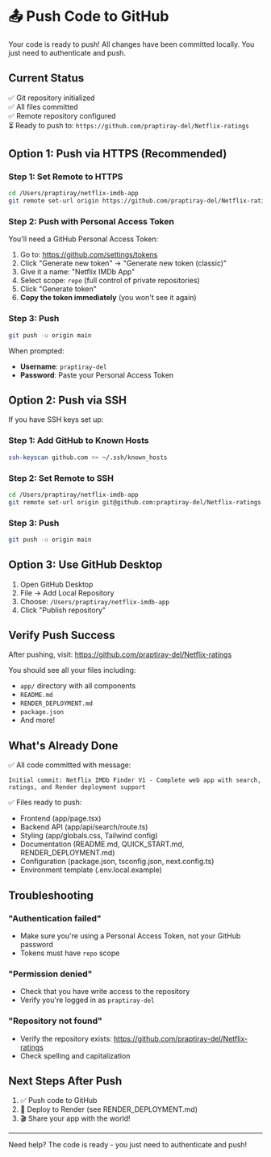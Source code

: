 # 📤 Push Code to GitHub

Your code is ready to push! All changes have been committed locally. You just need to authenticate and push.

## Current Status

✅ Git repository initialized  
✅ All files committed  
✅ Remote repository configured  
⏳ Ready to push to: `https://github.com/praptiray-del/Netflix-ratings`

## Option 1: Push via HTTPS (Recommended)

### Step 1: Set Remote to HTTPS
```bash
cd /Users/praptiray/netflix-imdb-app
git remote set-url origin https://github.com/praptiray-del/Netflix-ratings.git
```

### Step 2: Push with Personal Access Token

You'll need a GitHub Personal Access Token:

1. Go to: https://github.com/settings/tokens
2. Click "Generate new token" → "Generate new token (classic)"
3. Give it a name: "Netflix IMDb App"
4. Select scope: `repo` (full control of private repositories)
5. Click "Generate token"
6. **Copy the token immediately** (you won't see it again)

### Step 3: Push
```bash
git push -u origin main
```

When prompted:
- **Username**: `praptiray-del`
- **Password**: Paste your Personal Access Token

## Option 2: Push via SSH

If you have SSH keys set up:

### Step 1: Add GitHub to Known Hosts
```bash
ssh-keyscan github.com >> ~/.ssh/known_hosts
```

### Step 2: Set Remote to SSH
```bash
cd /Users/praptiray/netflix-imdb-app
git remote set-url origin git@github.com:praptiray-del/Netflix-ratings.git
```

### Step 3: Push
```bash
git push -u origin main
```

## Option 3: Use GitHub Desktop

1. Open GitHub Desktop
2. File → Add Local Repository
3. Choose: `/Users/praptiray/netflix-imdb-app`
4. Click "Publish repository"

## Verify Push Success

After pushing, visit:
https://github.com/praptiray-del/Netflix-ratings

You should see all your files including:
- `app/` directory with all components
- `README.md`
- `RENDER_DEPLOYMENT.md`
- `package.json`
- And more!

## What's Already Done

✅ All code committed with message:
```
Initial commit: Netflix IMDb Finder V1 - Complete web app with search, ratings, and Render deployment support
```

✅ Files ready to push:
- Frontend (app/page.tsx)
- Backend API (app/api/search/route.ts)
- Styling (app/globals.css, Tailwind config)
- Documentation (README.md, QUICK_START.md, RENDER_DEPLOYMENT.md)
- Configuration (package.json, tsconfig.json, next.config.ts)
- Environment template (.env.local.example)

## Troubleshooting

### "Authentication failed"
- Make sure you're using a Personal Access Token, not your GitHub password
- Tokens must have `repo` scope

### "Permission denied"
- Check that you have write access to the repository
- Verify you're logged in as `praptiray-del`

### "Repository not found"
- Verify the repository exists: https://github.com/praptiray-del/Netflix-ratings
- Check spelling and capitalization

## Next Steps After Push

1. ✅ Push code to GitHub
2. 🚀 Deploy to Render (see RENDER_DEPLOYMENT.md)
3. 🎬 Share your app with the world!

---

Need help? The code is ready - you just need to authenticate and push!
